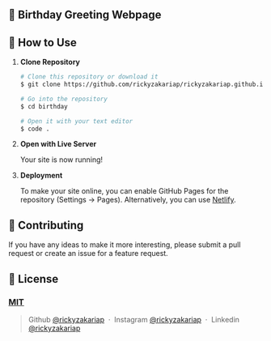 ## 🎉 Birthday Greeting Webpage 
## 🚀 How to Use

1.  **Clone Repository**

    ```bash
    # Clone this repository or download it
    $ git clone https://github.com/rickyzakariap/rickyzakariap.github.io

    # Go into the repository
    $ cd birthday

    # Open it with your text editor
    $ code .
    ```

2. **Open with Live Server**

    Your site is now running!

3. **Deployment**

    To make your site online, you can enable GitHub Pages for the repository (Settings -> Pages). Alternatively, you can use [Netlify](https://www.netlify.com/).

## 📝 Contributing

If you have any ideas to make it more interesting, please submit a pull request or create an issue for a feature request.

## 🤝 License

### [MIT](LICENSE)

> Github [@rickyzakariap](https://github.com/rickyzakariap) &nbsp;&middot;&nbsp;
> Instagram [@rickyzakariap](https://instagram.com/rickyzakariap) &nbsp;&middot;&nbsp;
> Linkedin [@rickyzakariap](https://www.linkedin.com/in/rickyzakariap/)
